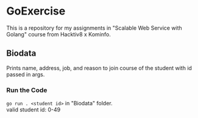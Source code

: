 # GoExercise
This is a repository for my assignments in "Scalable Web Service with Golang" course from Hacktiv8 x Kominfo.
## Biodata
Prints name, address, job, and reason to join course of the student with id passed in args.
### Run the Code
`go run . <student id>` in "Biodata" folder.<br/>
valid student id: 0-49
